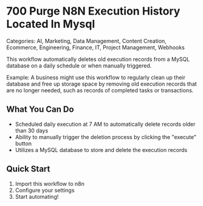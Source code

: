 # 700 Purge N8N Execution History Located In Mysql

Categories: AI, Marketing, Data Management, Content Creation, Ecommerce, Engineering, Finance, IT, Project Management, Webhooks

This workflow automatically deletes old execution records from a MySQL database on a daily schedule or when manually triggered.

Example: A business might use this workflow to regularly clean up their database and free up storage space by removing old execution records that are no longer needed, such as records of completed tasks or transactions.

## What You Can Do
- Scheduled daily execution at 7 AM to automatically delete records older than 30 days
- Ability to manually trigger the deletion process by clicking the "execute" button
- Utilizes a MySQL database to store and delete the execution records

## Quick Start
1. Import this workflow to n8n
2. Configure your settings
3. Start automating!


